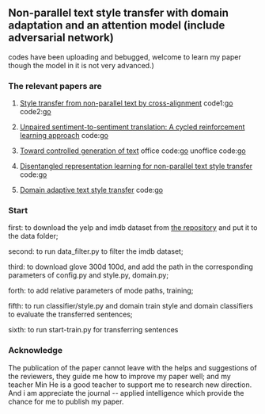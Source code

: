 ## Non-parallel text style transfer with domain adaptation and an attention model (include adversarial network)
codes have been uploading and bebugged, welcome to learn my paper though the model in it is not very advanced.)
### The relevant papers are 
   1.  [Style transfer from non-parallel text by cross-alignment](https://arxiv.org/pdf/1705.09655.pdf) 
   code1:[go](https://github.com/shentianxiao/language-style-transfer) code2:[go](https://github.com/cookielee77/DAST/tree/master/network)

   2.  [Unpaired sentiment-to-sentiment translation: A cycled reinforcement learning approach](https://arxiv.org/pdf/1805.05181.pdf) 
   code:[go](https://github.com/lancopku/unpaired-sentiment-translation)
                        
   3.  [Toward controlled generation of text](https://arxiv.org/pdf/1703.00955.pdf) office code:[go](https://github.com/asyml/texar/tree/master/examples/text_style_transfer) 
   unoffice code:[go](https://github.com/cookielee77/DAST/tree/master/network)
                 
   4.  [Disentangled representation learning for non-parallel text style transfer](https://www.aclweb.org/anthology/P19-1041.pdf) 
   code:[go](https://github.com/vineetjohn/linguistic-style-transfer)

   5.  [Domain adaptive text style transfer](https://arxiv.org/pdf/1908.09395.pdf)
   code:[go](https://github.com/cookielee77/DAST/tree/master/network)
   
### Start
first: to download the yelp and imdb dataset from [the repository](https://github.com/cookielee77/DAST/tree/master/network) and put it to the data folder;

second: to run data_filter.py to filter the imdb dataset;

third: to download glove 300d 100d, and add the path in the corresponding parameters of config.py and style.py, domain.py;

forth: to add relative parameters of mode paths, training;

fifth: to run classifier/style.py and domain train  style and domain classifiers to evaluate the transferred sentences;

sixth: to run start-train.py for transferring sentences
       
### Acknowledge
The publication of the paper cannot leave with the helps and suggestions of the reviewers, they guide me how to improve my paper well; and my teacher Min He is a good teacher to support me to research new direction. And i am appreciate the journal -- applied intelligence which provide the chance for me to publish my paper.
